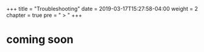 +++
title = "Troubleshooting"
date = 2019-03-17T15:27:58-04:00
weight = 2
chapter = true
pre = " > "
+++


# coming soon

